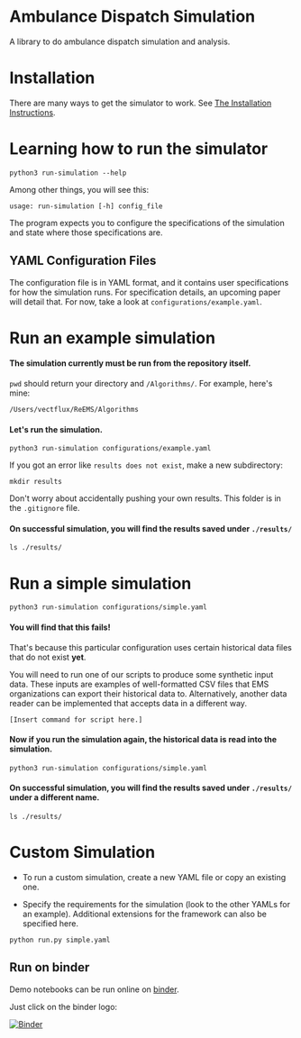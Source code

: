 # Ambulance Dispatch Simulation

A library to do ambulance dispatch simulation and analysis.

# Installation

There are many ways to get the simulator to work. See [The Installation Instructions](INSTALL.md).

# Learning how to run the simulator

`python3 run-simulation --help`

Among other things, you will see this:

`usage: run-simulation [-h] config_file` 

The program expects you to configure the specifications of the simulation and state where those specifications are. 

## YAML Configuration Files

The configuration file is in YAML format, and it contains user specifications for how the simulation runs. For specification details, an upcoming paper will detail that. For now, take a look 
at `configurations/example.yaml`. 

# Run an example simulation

#### The simulation currently must be run from the repository itself. 

`pwd` should return your directory and `/Algorithms/`. For example, here's mine: 

`/Users/vectflux/ReEMS/Algorithms`

#### Let's run the simulation.

`python3 run-simulation configurations/example.yaml`

If you got an error like `results does not exist`, make a new subdirectory:

`mkdir results`

Don't worry about accidentally pushing your own results. This folder is in the `.gitignore` file. 

#### On successful simulation, you will find the results saved under `./results/`

`ls ./results/`


# Run a simple simulation

`python3 run-simulation configurations/simple.yaml`  

#### You will find that this fails! 

That's because this particular configuration uses certain historical data files that do not exist **yet**. 

You will need to run one of our scripts to produce some synthetic input data. These inputs are examples of well-formatted CSV files that EMS organizations can export their historical data to. Alternatively, another data reader can be implemented that accepts data in a different way. 

`[Insert command for script here.]`

#### Now if you run the simulation again, the historical data is read into the simulation. 

`python3 run-simulation configurations/simple.yaml`  

#### On successful simulation, you will find the results saved under `./results/` under a different name.

`ls ./results/`

# Custom Simulation

- To run a custom simulation, create a new YAML file or copy an existing one. 

- Specify the requirements for the simulation (look to the other YAMLs for an example). Additional extensions for the framework can also be specified here.

`python run.py simple.yaml`

## Run on binder

Demo notebooks can be run online on [binder](https://mybinder.org). 

Just click on the binder logo:

[![Binder](https://mybinder.org/badge_logo.svg)](https://mybinder.org/v2/gh/EMSTrack/EMS-Simulator-Demos/master-binder)
